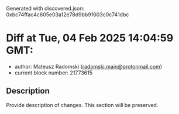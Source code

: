 Generated with discovered.json: 0xbc74ffac4c605e03a12e78d9bb91603c0c741dbc

# Diff at Tue, 04 Feb 2025 14:04:59 GMT:

- author: Mateusz Radomski (<radomski.main@protonmail.com>)
- current block number: 21773615

## Description

Provide description of changes. This section will be preserved.
